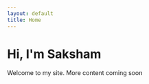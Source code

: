 ```yaml
---
layout: default
title: Home
---
```


# Hi, I'm Saksham

Welcome to my site. More content coming soon
